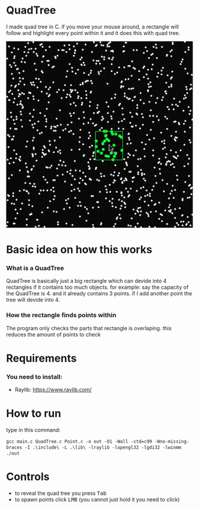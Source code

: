 # QuadTree
I made quad tree in C. if you move your mouse around, a rectangle will follow and highlight every point within it and it does this with quad tree.

![Game](giphy.gif) [](giphy.gif)

# Basic idea on how this works
### What is a QuadTree
QuadTree is basically just a big rectangle which can devide into 4 rectangles if it contains too much objects. for example: say the capacity of the QuadTree is 4. and it already contains 3 points. if I add another point the tree will devide into 4.

### How the rectangle finds points within
The program only checks the parts that rectangle is overlaping. this reduces the amount of points to check

# Requirements

### You need to install:
- Raylib: https://www.raylib.com/

# How to run

type in this command:
</br>
```
gcc main.c QuadTree.c Point.c -o out -O1 -Wall -std=c99 -Wno-missing-braces -I .\include\ -L .\lib\ -lraylib -lopengl32 -lgdi32 -lwinmm
./out
```

# Controls

- to reveal the quad tree you press <kbd>Tab</kbd>
- to spawn points click <kbd>LMB</kbd> (you cannot just hold it you need to click)
